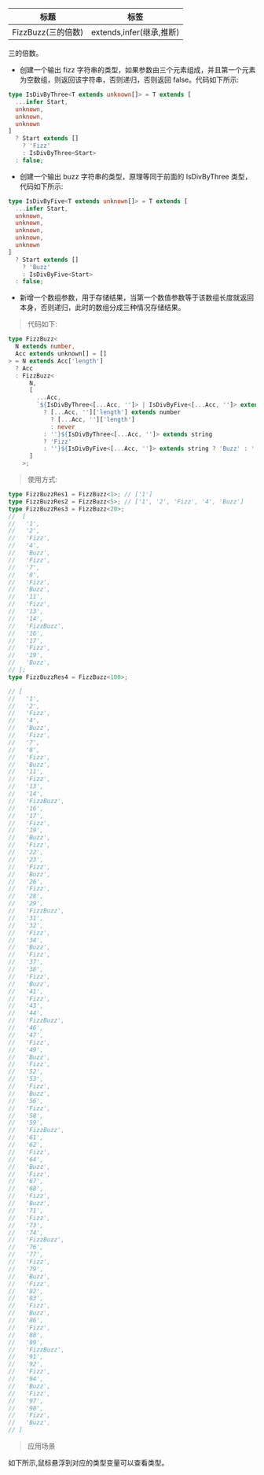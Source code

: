 | 标题               | 标签                     |
| ------------------ | ------------------------ |
| FizzBuzz(三的倍数) | extends,infer(继承,推断) |

三的倍数。

- 创建一个输出 fizz 字符串的类型，如果参数由三个元素组成，并且第一个元素为空数组，则返回该字符串，否则递归，否则返回 false。代码如下所示:

```ts
type IsDivByThree<T extends unknown[]> = T extends [
  ...infer Start,
  unknown,
  unknown,
  unknown
]
  ? Start extends []
    ? 'Fizz'
    : IsDivByThree<Start>
  : false;
```

- 创建一个输出 buzz 字符串的类型，原理等同于前面的 IsDivByThree 类型，代码如下所示:

```ts
type IsDivByFive<T extends unknown[]> = T extends [
  ...infer Start,
  unknown,
  unknown,
  unknown,
  unknown,
  unknown
]
  ? Start extends []
    ? 'Buzz'
    : IsDivByFive<Start>
  : false;
```

- 新增一个数组参数，用于存储结果，当第一个数值参数等于该数组长度就返回本身，否则递归，此时的数组分成三种情况存储结果。

> 代码如下:

```ts
type FizzBuzz<
  N extends number,
  Acc extends unknown[] = []
> = N extends Acc['length']
  ? Acc
  : FizzBuzz<
      N,
      [
        ...Acc,
        `${IsDivByThree<[...Acc, '']> | IsDivByFive<[...Acc, '']> extends false
          ? [...Acc, '']['length'] extends number
            ? [...Acc, '']['length']
            : never
          : ''}${IsDivByThree<[...Acc, '']> extends string
          ? 'Fizz'
          : ''}${IsDivByFive<[...Acc, '']> extends string ? 'Buzz' : ''}`
      ]
    >;
```

> 使用方式:

```ts
type FizzBuzzRes1 = FizzBuzz<1>; // ['1']
type FizzBuzzRes2 = FizzBuzz<5>; // ['1', '2', 'Fizz', '4', 'Buzz']
type FizzBuzzRes3 = FizzBuzz<20>;
//  [
//   '1',
//   '2',
//   'Fizz',
//   '4',
//   'Buzz',
//   'Fizz',
//   '7',
//   '8',
//   'Fizz',
//   'Buzz',
//   '11',
//   'Fizz',
//   '13',
//   '14',
//   'FizzBuzz',
//   '16',
//   '17',
//   'Fizz',
//   '19',
//   'Buzz',
// ];
type FizzBuzzRes4 = FizzBuzz<100>;

// [
//   '1',
//   '2',
//   'Fizz',
//   '4',
//   'Buzz',
//   'Fizz',
//   '7',
//   '8',
//   'Fizz',
//   'Buzz',
//   '11',
//   'Fizz',
//   '13',
//   '14',
//   'FizzBuzz',
//   '16',
//   '17',
//   'Fizz',
//   '19',
//   'Buzz',
//   'Fizz',
//   '22',
//   '23',
//   'Fizz',
//   'Buzz',
//   '26',
//   'Fizz',
//   '28',
//   '29',
//   'FizzBuzz',
//   '31',
//   '32',
//   'Fizz',
//   '34',
//   'Buzz',
//   'Fizz',
//   '37',
//   '38',
//   'Fizz',
//   'Buzz',
//   '41',
//   'Fizz',
//   '43',
//   '44',
//   'FizzBuzz',
//   '46',
//   '47',
//   'Fizz',
//   '49',
//   'Buzz',
//   'Fizz',
//   '52',
//   '53',
//   'Fizz',
//   'Buzz',
//   '56',
//   'Fizz',
//   '58',
//   '59',
//   'FizzBuzz',
//   '61',
//   '62',
//   'Fizz',
//   '64',
//   'Buzz',
//   'Fizz',
//   '67',
//   '68',
//   'Fizz',
//   'Buzz',
//   '71',
//   'Fizz',
//   '73',
//   '74',
//   'FizzBuzz',
//   '76',
//   '77',
//   'Fizz',
//   '79',
//   'Buzz',
//   'Fizz',
//   '82',
//   '83',
//   'Fizz',
//   'Buzz',
//   '86',
//   'Fizz',
//   '88',
//   '89',
//   'FizzBuzz',
//   '91',
//   '92',
//   'Fizz',
//   '94',
//   'Buzz',
//   'Fizz',
//   '97',
//   '98',
//   'Fizz',
//   'Buzz',
// ]
```

> 应用场景

如下所示,鼠标悬浮到对应的类型变量可以查看类型。

<div class="code-editor" data-url="codes/typescript/demo/FizzBuzz.ts" data-language="typescript"></div>
